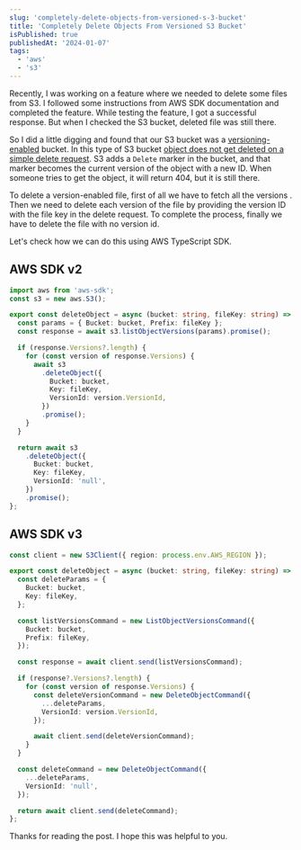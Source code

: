 ```yaml
---
slug: 'completely-delete-objects-from-versioned-s-3-bucket'
title: 'Completely Delete Objects From Versioned S3 Bucket'
isPublished: true
publishedAt: '2024-01-07'
tags:
  - 'aws'
  - 's3'
---
```


Recently, I was working on a feature where we needed to delete some files from S3. I followed some instructions from AWS SDK documentation and completed the feature. While testing the feature, I got a successful response. But when I checked the S3 bucket, deleted file was still there.

So I did a little digging and found that our S3 bucket was a [versioning-enabled](https://docs.aws.amazon.com/AmazonS3/latest/userguide/Versioning.html) bucket. In this type of S3 bucket [object does not get deleted on a simple delete request](https://docs.aws.amazon.com/AmazonS3/latest/userguide/DeletingObjectVersions.html#delete-request-use-cases). S3 adds a `Delete` marker in the bucket, and that marker becomes the current version of the object with a new ID. When someone tries to get the object, it will return 404, but it is still there.

To delete a version-enabled file, first of all we have to fetch all the versions . Then we need to delete each version of the file by providing the version ID with the file key in the delete request. To complete the process, finally we have to delete the file with no version id.

Let's check how we can do this using AWS TypeScript SDK.

## AWS SDK v2

```ts
import aws from 'aws-sdk';
const s3 = new aws.S3();

export const deleteObject = async (bucket: string, fileKey: string) => {
  const params = { Bucket: bucket, Prefix: fileKey };
  const response = await s3.listObjectVersions(params).promise();

  if (response.Versions?.length) {
    for (const version of response.Versions) {
      await s3
        .deleteObject({
          Bucket: bucket,
          Key: fileKey,
          VersionId: version.VersionId,
        })
        .promise();
    }
  }

  return await s3
    .deleteObject({
      Bucket: bucket,
      Key: fileKey,
      VersionId: 'null',
    })
    .promise();
};
```

## AWS SDK v3

```ts
const client = new S3Client({ region: process.env.AWS_REGION });

export const deleteObject = async (bucket: string, fileKey: string) => {
  const deleteParams = {
    Bucket: bucket,
    Key: fileKey,
  };

  const listVersionsCommand = new ListObjectVersionsCommand({
    Bucket: bucket,
    Prefix: fileKey,
  });

  const response = await client.send(listVersionsCommand);

  if (response?.Versions?.length) {
    for (const version of response.Versions) {
      const deleteVersionCommand = new DeleteObjectCommand({
        ...deleteParams,
        VersionId: version.VersionId,
      });

      await client.send(deleteVersionCommand);
    }
  }

  const deleteCommand = new DeleteObjectCommand({
    ...deleteParams,
    VersionId: 'null',
  });

  return await client.send(deleteCommand);
};
```

Thanks for reading the post. I hope this was helpful to you.
